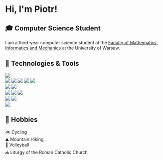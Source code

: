 # Hi, I'm Piotr!

## 🎓 Computer Science Student
I am a third-year computer science student at the [Faculty of Mathematics, Informatics and Mechanics](https://www.mimuw.edu.pl/en) at the University of Warsaw.

## 🔧 Technologies & Tools
![](https://img.shields.io/badge/OS-Linux-33cccc?logo=linux&logoColor=white)
</br>
![](https://img.shields.io/badge/Code-C++-blue?logo=c%2B%2B&logoColor=white)
![](https://img.shields.io/badge/Code-C-blue?logo=C&logoColor=white)
![](https://img.shields.io/badge/Code-JAVA-blue?logo=openjdk&logoColor=white)
![](https://img.shields.io/badge/Code-Python-blue?logo=python&logoColor=white)
![](https://img.shields.io/badge/Code-PHP-blue?logo=PHP&logoColor=white)
</br>
![](https://img.shields.io/badge/Editor-InteliJ_IDEA-ff9933?logo=intellij-idea&logoColor=white)
![](https://img.shields.io/badge/Editor-Visual_Studio_Code-ff9933?logo=vsc&logoColor=white)
</br>
![](https://img.shields.io/badge/Tools-Git-cc00ff?logo=git&logoColor=white)
![](https://img.shields.io/badge/Tools-SQL_Plus-cc00ff?logo=MySQL&logoColor=white)
![](https://img.shields.io/badge/Tools-Wolfram_Mathematica-cc00ff?logo=wolfram-mathematica&logoColor=white)
</br>
![](https://img.shields.io/badge/Framework-Django-red?logo=django&logoColor=white)
![](https://img.shields.io/badge/Framework-Tailwind_CSS-red?logo=tailwind-css&logoColor=white)
</br>
![](https://img.shields.io/badge/Shell-Bash-informational?&logo=gnu-bash&logoColor=white&color=yellow)

## 🎳 Hobbies
🚲 Cycling </br>
⛰️ Mountain Hiking </br>
🏐 Volleyball </br>
⛪ Liturgy of the Roman Catholic Church </br>

